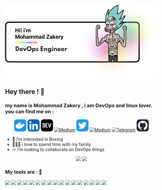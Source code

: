 ![](https://github.com/zakery1369/pics/blob/master/Rick.png)
## Hey there ! 🤟
### my name is Mohammad Zakery , i am DevOps and linux lover. you can find me on :
<p align="center">
  <a href="https://hub.docker.com/u/zakery1369"><img src='https://raw.githubusercontent.com/tandpfun/skill-icons/59059d9d1a2c092696dc66e00931cc1181a4ce1f/icons/Docker.svg' alt='Docker' width="40" height="40"></a>    <a href="https://linkedin.com/in/zakery1369"><img src='https://raw.githubusercontent.com/tandpfun/skill-icons/59059d9d1a2c092696dc66e00931cc1181a4ce1f/icons/LinkedIn.svg' alt='Linkedin' width="40" height="40"' alt='Docker' width="40" height="40"></a>    <a href="https://dev.to/zakery1369"><img src='https://raw.githubusercontent.com/tandpfun/skill-icons/59059d9d1a2c092696dc66e00931cc1181a4ce1f/icons/DevTo-Dark.svg' alt='Dev.to' width="40" height="40"></a>
   <a href="https://medium.com/@zakery1369"><img src='https://pics.freeicons.io/uploads/icons/png/11916374041530099617-512.png' alt='Medium' width="40" height="40"></a>   <a href="https://twitter.com/zakery1369"><img src='https://raw.githubusercontent.com/tandpfun/skill-icons/59059d9d1a2c092696dc66e00931cc1181a4ce1f/icons/Twitter.svg' alt='Medium' width="40" height="40"></a>   <a href="skype:zakery1369?chat"><img src='https://pics.freeicons.io/uploads/icons/png/15360596301530099332-512.png' alt='Medium' width="40" height="40"></a>   <a href="https://telegram.me/zakery1369"><img src='https://cdn.iconscout.com/icon/free/png-512/telegram-2752057-2284874.png?f=avif&w=256' alt='Telegram' width="40" height="40"' alt='Medium' width="40" height="40"></a>   <a href="https://zakops.com"><img src='https://raw.githubusercontent.com/tandpfun/skill-icons/59059d9d1a2c092696dc66e00931cc1181a4ce1f/icons/Github-Dark.svg' alt='MyWebsite' width="40" height="40"' alt='Medium' width="40" height="40"></a>
</p>

- 🥊 I’m interested in Boxing
- 👨‍👩‍👧 i love to spend time with my family
- ♾ I’m looking to collaborate on DevOps things

<p align="center">
  <img src='https://github-readme-stats-git-masterrstaa-rickstaa.vercel.app/api?username=Zakery1369'>
  <img src='https://github-readme-streak-stats.herokuapp.com/?user=Zakery1369'>
</p>

### My tools are : 🔧
[<img src='https://img.shields.io/badge/docker-%230db7ed.svg?style=for-the-badge&logo=docker&logoColor=white'>](https://cv.zakops.com/)
[<img src='https://img.shields.io/badge/ansible-%231A1918.svg?style=for-the-badge&logo=ansible&logoColor=white'>](https://cv.zakops.com/)
[<img src='https://img.shields.io/badge/Cent%20OS-262577?style=for-the-badge&logo=CentOS&logoColor=white'>](https://cv.zakops.com/)
[<img src='https://img.shields.io/badge/manjaro-35BF5C?style=for-the-badge&logo=manjaro&logoColor=white'>](https://cv.zakops.com/)
[<img src='https://img.shields.io/badge/Prometheus-E6522C?style=for-the-badge&logo=Prometheus&logoColor=white'>](https://cv.zakops.com/)
[<img src='https://img.shields.io/badge/Shell_Script-121011?style=for-the-badge&logo=gnu-bash&logoColor=white'>](https://cv.zakops.com/)
[<img src='https://img.shields.io/badge/GIT-E44C30?style=for-the-badge&logo=git&logoColor=white'>](https://cv.zakops.com/)
[<img src='https://img.shields.io/badge/MySQL-005C84?style=for-the-badge&logo=mysql&logoColor=white'>](https://cv.zakops.com/)
[<img src='https://img.shields.io/badge/MariaDB-003545?style=for-the-badge&logo=mariadb&logoColor=white'>](https://cv.zakops.com/)
[<img src='https://img.shields.io/badge/Nginx-009639?style=for-the-badge&logo=nginx&logoColor=white'>](https://cv.zakops.com/)
[<img src='https://img.shields.io/badge/Apache-D22128?style=for-the-badge&logo=Apache&logoColor=white'>](https://cv.zakops.com/)
[<img src='https://img.shields.io/badge/Selenium-43B02A?style=for-the-badge&logo=Selenium&logoColor=white'>](https://cv.zakops.com/)
[<img src='https://img.shields.io/badge/VSCode-0078D4?style=for-the-badge&logo=visual%20studio%20code&logoColor=white'>](https://cv.zakops.com/)
[<img src='https://img.shields.io/badge/Markdown-000000?style=for-the-badge&logo=markdown&logoColor=white'>](https://cv.zakops.com/)
[<img src='https://img.shields.io/badge/Firefox_Browser-FF7139?style=for-the-badge&logo=Firefox-Browser&logoColor=white'>](https://cv.zakops.com/)
[<img src='https://img.shields.io/badge/Coursera-0056D2?style=for-the-badge&logo=Coursera&logoColor=white'>](https://cv.zakops.com/)
[<img src='https://img.shields.io/badge/Cloudflare-F38020?style=for-the-badge&logo=Cloudflare&logoColor=white'>](https://cv.zakops.com/)
